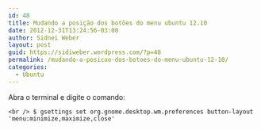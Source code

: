 ```yaml
---
id: 48
title: Mudando a posição dos botões do menu ubuntu 12.10
date: 2012-12-31T13:24:56-03:00
author: Sidnei Weber
layout: post
guid: https://sidiweber.wordpress.com/?p=48
permalink: /mudando-a-posicao-dos-botoes-do-menu-ubuntu-12-10/
categories:
  - Ubuntu
---
```

Abra o terminal e digite o comando:

`<br />
$ gsettings set org.gnome.desktop.wm.preferences button-layout 'menu:minimize,maximize,close'`